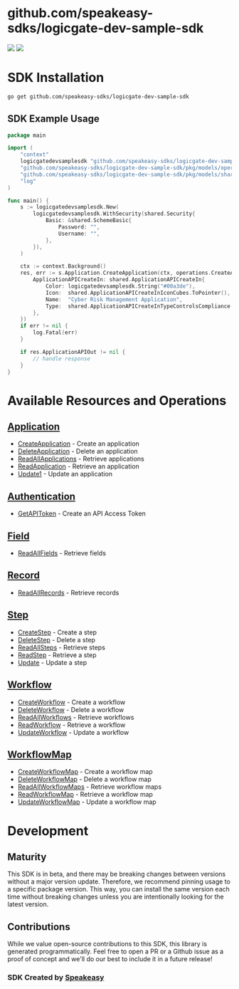 # github.com/speakeasy-sdks/logicgate-dev-sample-sdk

<div align="left">
    <a href="https://speakeasyapi.dev/"><img src="https://custom-icon-badges.demolab.com/badge/-Built%20By%20Speakeasy-212015?style=for-the-badge&logoColor=FBE331&logo=speakeasy&labelColor=545454" /></a>
    <a href="https://github.com/speakeasy-sdks/logicgate-dev-sample-sdk.git/actions"><img src="https://img.shields.io/github/actions/workflow/status/speakeasy-sdks/logicgate-dev-sample-sdk/speakeasy_sdk_generation.yml?style=for-the-badge" /></a>
    
</div>

<!-- Start SDK Installation -->
# SDK Installation

```bash
go get github.com/speakeasy-sdks/logicgate-dev-sample-sdk
```
<!-- End SDK Installation -->

## SDK Example Usage
<!-- Start SDK Example Usage -->


```go
package main

import (
	"context"
	logicgatedevsamplesdk "github.com/speakeasy-sdks/logicgate-dev-sample-sdk"
	"github.com/speakeasy-sdks/logicgate-dev-sample-sdk/pkg/models/operations"
	"github.com/speakeasy-sdks/logicgate-dev-sample-sdk/pkg/models/shared"
	"log"
)

func main() {
	s := logicgatedevsamplesdk.New(
		logicgatedevsamplesdk.WithSecurity(shared.Security{
			Basic: &shared.SchemeBasic{
				Password: "",
				Username: "",
			},
		}),
	)

	ctx := context.Background()
	res, err := s.Application.CreateApplication(ctx, operations.CreateApplicationRequest{
		ApplicationAPICreateIn: shared.ApplicationAPICreateIn{
			Color: logicgatedevsamplesdk.String("#00a3de"),
			Icon:  shared.ApplicationAPICreateInIconCubes.ToPointer(),
			Name:  "Cyber Risk Management Application",
			Type:  shared.ApplicationAPICreateInTypeControlsCompliance.ToPointer(),
		},
	})
	if err != nil {
		log.Fatal(err)
	}

	if res.ApplicationAPIOut != nil {
		// handle response
	}
}

```
<!-- End SDK Example Usage -->

<!-- Start SDK Available Operations -->
# Available Resources and Operations


## [Application](docs/sdks/application/README.md)

* [CreateApplication](docs/sdks/application/README.md#createapplication) - Create an application
* [DeleteApplication](docs/sdks/application/README.md#deleteapplication) - Delete an application
* [ReadAllApplications](docs/sdks/application/README.md#readallapplications) - Retrieve applications
* [ReadApplication](docs/sdks/application/README.md#readapplication) - Retrieve an application
* [Update1](docs/sdks/application/README.md#update1) - Update an application

## [Authentication](docs/sdks/authentication/README.md)

* [GetAPIToken](docs/sdks/authentication/README.md#getapitoken) - Create an API Access Token

## [Field](docs/sdks/field/README.md)

* [ReadAllFields](docs/sdks/field/README.md#readallfields) - Retrieve fields

## [Record](docs/sdks/record/README.md)

* [ReadAllRecords](docs/sdks/record/README.md#readallrecords) - Retrieve records

## [Step](docs/sdks/step/README.md)

* [CreateStep](docs/sdks/step/README.md#createstep) - Create a step
* [DeleteStep](docs/sdks/step/README.md#deletestep) - Delete a step
* [ReadAllSteps](docs/sdks/step/README.md#readallsteps) - Retrieve steps
* [ReadStep](docs/sdks/step/README.md#readstep) - Retrieve a step
* [Update](docs/sdks/step/README.md#update) - Update a step

## [Workflow](docs/sdks/workflow/README.md)

* [CreateWorkflow](docs/sdks/workflow/README.md#createworkflow) - Create a workflow
* [DeleteWorkflow](docs/sdks/workflow/README.md#deleteworkflow) - Delete a workflow
* [ReadAllWorkflows](docs/sdks/workflow/README.md#readallworkflows) - Retrieve workflows
* [ReadWorkflow](docs/sdks/workflow/README.md#readworkflow) - Retrieve a workflow
* [UpdateWorkflow](docs/sdks/workflow/README.md#updateworkflow) - Update a workflow

## [WorkflowMap](docs/sdks/workflowmap/README.md)

* [CreateWorkflowMap](docs/sdks/workflowmap/README.md#createworkflowmap) - Create a workflow map
* [DeleteWorkflowMap](docs/sdks/workflowmap/README.md#deleteworkflowmap) - Delete a workflow map
* [ReadAllWorkflowMaps](docs/sdks/workflowmap/README.md#readallworkflowmaps) - Retrieve workflow maps
* [ReadWorkflowMap](docs/sdks/workflowmap/README.md#readworkflowmap) - Retrieve a workflow map
* [UpdateWorkflowMap](docs/sdks/workflowmap/README.md#updateworkflowmap) - Update a workflow map
<!-- End SDK Available Operations -->

<!-- Start Dev Containers -->



<!-- End Dev Containers -->

<!-- Start Go Types -->

<!-- End Go Types -->

<!-- Placeholder for Future Speakeasy SDK Sections -->

# Development

## Maturity

This SDK is in beta, and there may be breaking changes between versions without a major version update. Therefore, we recommend pinning usage
to a specific package version. This way, you can install the same version each time without breaking changes unless you are intentionally
looking for the latest version.

## Contributions

While we value open-source contributions to this SDK, this library is generated programmatically.
Feel free to open a PR or a Github issue as a proof of concept and we'll do our best to include it in a future release!

### SDK Created by [Speakeasy](https://docs.speakeasyapi.dev/docs/using-speakeasy/client-sdks)
